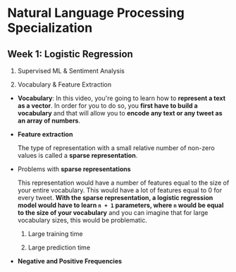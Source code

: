 # Natural Language Processing Specialization

## Week 1: Logistic Regression

1. Supervised ML & Sentiment Analysis

2. Vocabulary & Feature Extraction

- **Vocabulary**: In this video, you're going to learn how to **represent a text as a vector**. In order for you to do so, you **first have to build a vocabulary** and that will allow you to **encode any text or any tweet as an array of numbers**.

- **Feature extraction**

  The type of representation with a small relative number of non-zero values is called a **sparse representation**.

- Problems with **sparse representations**

  This representation would have a number of features equal to the size of your entire vocabulary. This would have a lot of features equal to 0 for every tweet. **With the sparse representation, a logistic regression model would have to learn `n + 1` parameters, where `n` would be equal to the size of your vocabulary** and you can imagine that for large vocabulary sizes, this would be problematic.

  1. Large training time

  2. Large prediction time

- **Negative and Positive Frequencies**
